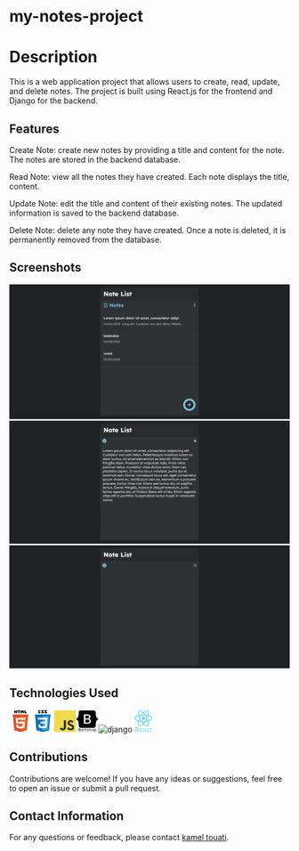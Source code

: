 # my-notes-project

# Description
This is a web application project that allows users to create, read, update, and delete notes. The project is built using React.js for the frontend and Django for the backend.

## Features
Create Note: create new notes by providing a title and content for the note. The notes are stored in the backend database.

Read Note: view all the notes they have created. Each note displays the title, content.

Update Note: edit the title and content of their existing notes. The updated information is saved to the backend database.

Delete Note: delete any note they have created. Once a note is deleted, it is permanently removed from the database.

## Screenshots

![website interface0](screenshots/screencapture-localhost-3000-2023-06-14-23_26_59.png)
![website interface0](screenshots/screencapture-localhost-3000-2023-06-14-23_27_12.png)
![website interface0](screenshots/screencapture-localhost-3000-2023-06-14-23_27_26.png)

## Technologies Used
<img src="https://raw.githubusercontent.com/devicons/devicon/master/icons/html5/html5-original-wordmark.svg" alt="html5" width="40" height="40"/><img src="https://raw.githubusercontent.com/devicons/devicon/master/icons/css3/css3-original-wordmark.svg" alt="css3" width="40" height="40"/><img src="https://raw.githubusercontent.com/devicons/devicon/master/icons/javascript/javascript-original.svg" alt="javascript" width="40" height="40"/><img src="https://raw.githubusercontent.com/devicons/devicon/master/icons/bootstrap/bootstrap-plain-wordmark.svg" alt="bootstrap" width="40" height="40"><img class="ml-4 w-8 h-8 sm:w-10 sm:h-10" src="https://cdn.worldvectorlogo.com/logos/django.svg" alt="django" width="40" height="40"><img class="ml-4 w-8 h-8 sm:w-10 sm:h-10" src="https://raw.githubusercontent.com/devicons/devicon/master/icons/react/react-original-wordmark.svg" alt="react" width="40" height="40">

## Contributions

Contributions are welcome! If you have any ideas or suggestions, feel free to open an issue or submit a pull request.

## Contact Information

For any questions or feedback, please contact [kamel touati](mailto:kameltouati19.work@gmail.com).